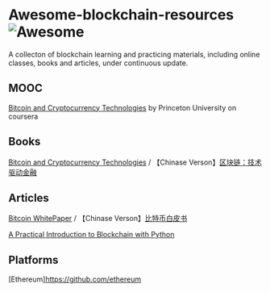 # Awesome-blockchain-resources ![Awesome](https://cdn.rawgit.com/sindresorhus/awesome/d7305f38d29fed78fa85652e3a63e154dd8e8829/media/badge.svg)

A collecton of blockchain learning and practicing materials, including online classes, books and articles, under continuous update.



## MOOC

[Bitcoin and Cryptocurrency Technologies](https://www.coursera.org/learn/cryptocurrency/home/welcome) by Princeton University on coursera


## Books

[Bitcoin and Cryptocurrency Technologies](http://bitcoinbook.cs.princeton.edu/) / 【Chinase Verson】[区块链：技术驱动金融](https://book.douban.com/subject/26860970/)



## Articles

[Bitcoin WhitePaper](https://bitcoin.org/bitcoin.pdf) / 【Chinase Verson】[比特币白皮书](http://www.8btc.com/wiki/bitcoin-a-peer-to-peer-electronic-cash-system)

[A Practical Introduction to Blockchain with Python](http://adilmoujahid.com/posts/2018/03/intro-blockchain-bitcoin-python/) 


## Platforms
[Ethereum]https://github.com/ethereum 
